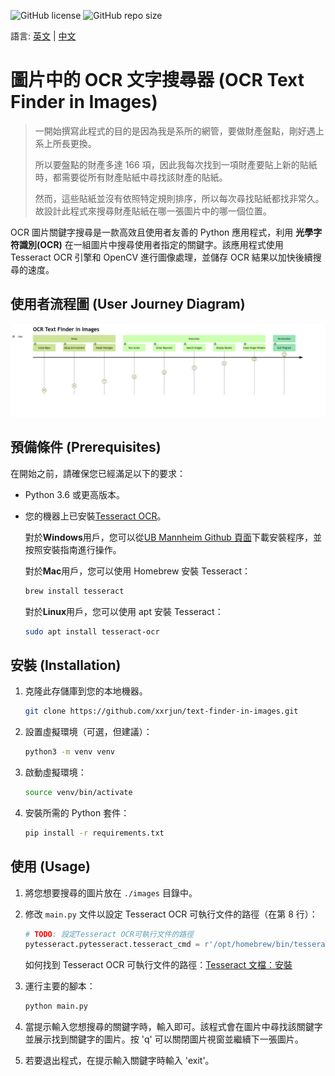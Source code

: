 ![GitHub license](https://img.shields.io/github/license/xxrjun/text-finder-in-images) ![GitHub repo size](https://img.shields.io/github/repo-size/xxrjun/text-finder-in-images)

語言: [英文](../README.md) | [中文](translations/README-zh.md)

# 圖片中的 OCR 文字搜尋器 (OCR Text Finder in Images)

> 一開始撰寫此程式的目的是因為我是系所的網管，要做財產盤點，剛好遇上系上所長更換。
>
> 所以要盤點的財產多達 166 項，因此我每次找到一項財產要貼上新的貼紙時，都需要從所有財產貼紙中尋找該財產的貼紙。
>
> 然而，這些貼紙並沒有依照特定規則排序，所以每次尋找貼紙都找非常久。
> 故設計此程式來搜尋財產貼紙在哪一張圖片中的哪一個位置。

OCR 圖片關鍵字搜尋是一款高效且使用者友善的 Python 應用程式，利用 **光學字符識別(OCR)** 在一組圖片中搜尋使用者指定的關鍵字。該應用程式使用 Tesseract OCR 引擎和 OpenCV 進行圖像處理，並儲存 OCR 結果以加快後續搜尋的速度。

## 使用者流程圖 (User Journey Diagram)

![使用者流程圖](../user-journey-diagram.png)

## 預備條件 (Prerequisites)

在開始之前，請確保您已經滿足以下的要求：

- Python 3.6 或更高版本。
- 您的機器上已安裝[Tesseract OCR](https://github.com/tesseract-ocr/tesseract)。

  對於**Windows**用戶，您可以從[UB Mannheim Github 頁面](https://github.com/UB-Mannheim/tesseract/wiki)下載安裝程序，並按照安裝指南進行操作。

  對於**Mac**用戶，您可以使用 Homebrew 安裝 Tesseract：

  ```bash
  brew install tesseract
  ```

  對於**Linux**用戶，您可以使用 apt 安裝 Tesseract：

  ```bash
  sudo apt install tesseract-ocr
  ```

## 安裝 (Installation)

1. 克隆此存儲庫到您的本地機器。

   ```bash
   git clone https://github.com/xxrjun/text-finder-in-images.git
   ```

2. 設置虛擬環境（可選，但建議）：

   ```bash
   python3 -m venv venv
   ```

3. 啟動虛擬環境：

   ```bash
   source venv/bin/activate
   ```

4. 安裝所需的 Python 套件：

   ```bash
   pip install -r requirements.txt
   ```

## 使用 (Usage)

1. 將您想要搜尋的圖片放在 `./images` 目錄中。
2. 修改 `main.py` 文件以設定 Tesseract OCR 可執行文件的路徑（在第 8 行）：

   ```python
   # TODO: 設定Tesseract OCR可執行文件的路徑
   pytesseract.pytesseract.tesseract_cmd = r'/opt/homebrew/bin/tesseract'
   ```

   如何找到 Tesseract OCR 可執行文件的路徑：[Tesseract 文檔：安裝](https://tesseract-ocr.github.io/tessdoc/Installation.html)

3. 運行主要的腳本：

   ```bash
   python main.py
   ```

4. 當提示輸入您想搜尋的關鍵字時，輸入即可。該程式會在圖片中尋找該關鍵字並展示找到關鍵字的圖片。按 'q' 可以關閉圖片視窗並繼續下一張圖片。

5. 若要退出程式，在提示輸入關鍵字時輸入 'exit'。
